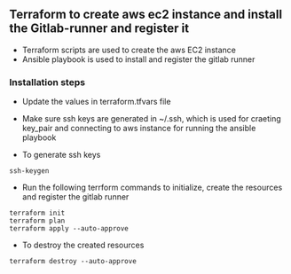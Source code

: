 ## Terraform to create aws ec2 instance and install the Gitlab-runner and register it

* Terraform scripts are used to create the aws EC2 instance
* Ansible playbook is used to install and register the gitlab runner

### Installation steps
* Update the values in terraform.tfvars file

* Make sure ssh keys are generated in ~/.ssh, which is used for craeting key_pair and connecting to aws instance for running the ansible playbook

* To generate ssh keys
```
ssh-keygen
```

* Run the following terrform commands to initialize, create the resources and register the gitlab runner
```
terraform init
terraform plan
terraform apply --auto-approve
```

* To destroy the created resources
```
terraform destroy --auto-approve
```
